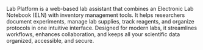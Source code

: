 Lab Platform is a web-based lab assistant that combines an Electronic Lab Notebook (ELN) with inventory management tools. It helps researchers document experiments, manage lab supplies, track reagents, and organize protocols in one intuitive interface. Designed for modern labs, it streamlines workflows, enhances collaboration, and keeps all your scientific data organized, accessible, and secure.
